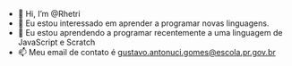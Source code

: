 - 👋 Hi, I’m @Rhetri
- 👀 Eu estou interessado em aprender a programar novas linguagens.
- 🌱 Eu estou aprendendo a programar recentemente a uma linguagem de JavaScript e Scratch
- 📫 Meu email de contato é gustavo.antonuci.gomes@escola.pr.gov.br

<!---
Rhetri/Rhetri is a ✨ special ✨ repository because its `README.md` (this file) appears on your GitHub profile.
You can click the Preview link to take a look at your changes.
--->
